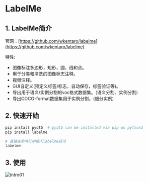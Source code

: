 # LabelMe

## 1. LabelMe简介

官网：[https://github.com/wkentaro/labelme](https://github.com/wkentaro/labelme)

特性:

- 图像标注多边形，矩形，圆，线和点。
- 用于分类和清洗的图像标志注释。
- 视频注释。
- GUI自定义(预定义标签/标志，自动保存，标签验证等)。
- 导出用于语义/实例分割的voc格式数据集。(语义分割、实例分割)
- 导出COCO-format数据集用于实例分割。(细分实例)

## 2. 快速开始

```bash
pip install pyqt5  # pyqt5 can be installed via pip on python3
pip install labelme

# 直接在命令行中输入labelme启动
labelme
```

## 3. 使用

![intro01](https://cdn.coderjiang.com/doc/whut/uav-counting-investigation-report/tools/labelme/intro01.png)